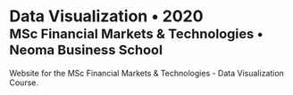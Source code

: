 <h1>
  Data Visualization &bullet; 2020
  <small>
    <br/>
    MSc Financial Markets & Technologies
    &bullet; Neoma Business School
  </small>
</h1>

Website for the MSc Financial Markets & Technologies - Data Visualization Course.

